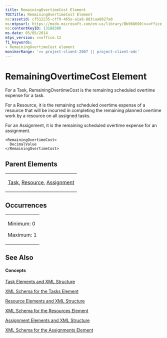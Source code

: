 ```yaml
---
title: RemainingOvertimeCost Element
TOCTitle: RemainingOvertimeCost Element
ms:assetid: cf512235-cff9-465e-a1a8-883caa8827a0
ms:mtpsurl: https://msdn.microsoft.com/en-us/library/Bb968690(v=office.12)
ms:contentKeyID: 13188380
ms.date: 05/05/2014
mtps_version: v=office.12
f1_keywords:
- RemainingOvertimeCost element
monikerRange: '>= project-client-2007 || project-client-odc'
---
```


# RemainingOvertimeCost Element




For a Task, RemainingOvertimeCost is the remaining scheduled overtime expense for a task.

For a Resource, it is the remaining scheduled overtime expense of a resource that will be incurred in completing the remaining planned overtime work by a resource on all assigned tasks.

For an Assignment, it is the remaining scheduled overtime expense for an assignment.

    <RemainingOvertimeCost>
      DecimalValue
    </RemainingOvertimeCost>

## Parent Elements

<table>
<colgroup>
<col style="width: 100%" />
</colgroup>
<tbody>
<tr class="odd">
<td><p><a href="bb968487(v=office.12).md">Task</a>, <a href="bb968715(v=office.12).md">Resource</a>, <a href="bb968611(v=office.12).md">Assignment</a></p></td>
</tr>
</tbody>
</table>

## Occurrences

<table>
<colgroup>
<col style="width: 100%" />
</colgroup>
<tbody>
<tr class="odd">
<td><p>Minimum: 0</p>
<p>Maximum: 1</p></td>
</tr>
</tbody>
</table>

## See Also

#### Concepts

[Task Elements and XML Structure](task-elements-and-xml-structure.md)

[XML Schema for the Tasks Element](xml-schema-for-the-tasks-element.md)

[Resource Elements and XML Structure](resource-elements-and-xml-structure.md)

[XML Schema for the Resources Element](xml-schema-for-the-resources-element.md)

[Assignment Elements and XML Structure](assignment-elements-and-xml-structure.md)

[XML Schema for the Assignments Element](xml-schema-for-the-assignments-element.md)

